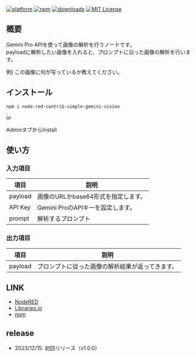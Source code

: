 [![platform](https://img.shields.io/badge/platform-Node--RED-red)](https://nodered.org)
[![npm](https://img.shields.io/npm/v/node-red-contrib-simple-gemini-vision.svg)](https://www.npmjs.com/package/node-red-contrib-simple-gemini-vision)
[![downloads](https://img.shields.io/npm/dt/node-red-contrib-simple-gemini-vision.svg)](https://www.npmjs.com/package/node-red-contrib-simple-gemini-vision)
[![MIT License](https://img.shields.io/badge/license-MIT-blue.svg)](https://github.com/HaroldPetersInskipp/node-red-contrib-chatgpt/blob/main/LICENSE)

## 概要
Gemini Pro APIを使って画像の解析を行うノードです。  
payloadに解析したい画像を入れると、プロンプトに沿った画像の解析を行います。

例) この画像に何が写っているか教えてください。

## インストール

```
npm i node-red-contrib-simple-gemini-vision
```

or

AdminタブからInstall

## 使い方
### 入力項目

|項目|説明|
|--|--|
|payload|画像のURLかbase64形式を指定します。|
|API Key|Gemini ProのAPIキーを設定します。|
|prompt|解析するプロンプト|

### 出力項目

|項目|説明|
|--|--|
|payload|プロンプトに従った画像の解析結果が返ってきます。|


## LINK

* [NodeRED](https://flows.nodered.org/node/node-red-contrib-simple-gemini-vision)
* [Libraries.io](https://libraries.io/npm/node-red-contrib-simple-gemini-vision)
* [npm](https://www.npmjs.com/package/node-red-contrib-simple-gemini-vision)

## release

* 2023/12/15: 初回リリース（v1.0.0）

